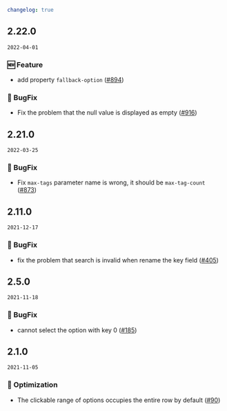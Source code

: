 ```yaml
changelog: true
```

## 2.22.0

`2022-04-01`

### 🆕 Feature

- add property `fallback-option` ([#894](https://github.com/arco-design/arco-design-vue/pull/894))

### 🐛 BugFix

- Fix the problem that the null value is displayed as empty ([#916](https://github.com/arco-design/arco-design-vue/pull/916))


## 2.21.0

`2022-03-25`

### 🐛 BugFix

- Fix `max-tags` parameter name is wrong, it should be `max-tag-count` ([#873](https://github.com/arco-design/arco-design-vue/pull/873))


## 2.11.0

`2021-12-17`

### 🐛 BugFix

- fix the problem that search is invalid when rename the key field ([#405](https://github.com/arco-design/arco-design-vue/pull/405))


## 2.5.0

`2021-11-18`

### 🐛 BugFix

- cannot select the option with key 0 ([#185](https://github.com/arco-design/arco-design-vue/pull/185))


## 2.1.0

`2021-11-05`

### 💎 Optimization

- The clickable range of options occupies the entire row by default ([#90](https://github.com/arco-design/arco-design-vue/pull/90))

